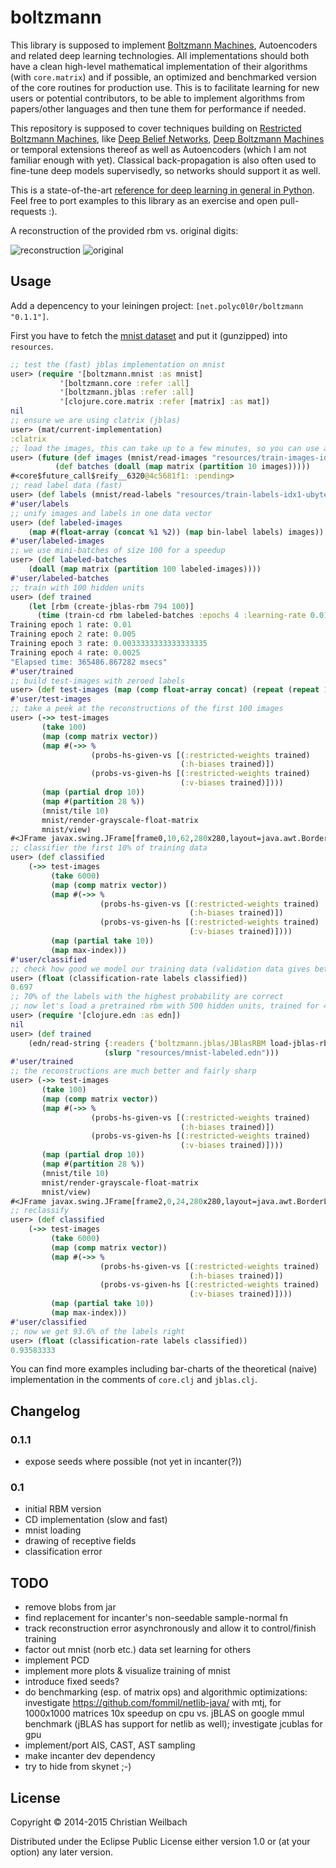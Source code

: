 # boltzmann

This library is supposed to implement [Boltzmann Machines](https://en.wikipedia.org/wiki/Boltzmann_machine), Autoencoders and related deep learning technologies. All implementations should both have a clean high-level mathematical implementation of their algorithms (with `core.matrix`) and if possible, an optimized and benchmarked version of the core routines for production use. This is to facilitate learning for new users or potential contributors, to be able to implement algorithms from papers/other languages and then tune them for performance if needed.

This repository is supposed to cover techniques building on [Restricted Boltzmann Machines](https://en.wikipedia.org/wiki/Restricted_Boltzmann_machine), like [Deep Belief Networks](https://en.wikipedia.org/wiki/Deep_belief_network), [Deep Boltzmann Machines](http://www.cs.toronto.edu/~fritz/absps/dbm.pdf) or temporal extensions thereof as well as Autoencoders (which I am not familiar enough with yet). Classical back-propagation is also often used to fine-tune deep models supervisedly, so networks should support it as well.

This is a state-of-the-art [reference for deep learning in general in Python](http://deeplearning.net/tutorial/). Feel free to port examples to this library as an exercise and open pull-requests :).

A reconstruction of the provided rbm vs. original digits:

![reconstruction](../master/resources/reconstructions.png)
![original](../master/resources/original.png)

## Usage

Add a depencency to your leiningen project: `[net.polyc0l0r/boltzmann "0.1.1"]`.

First you have to fetch the [mnist dataset](http://yann.lecun.com/exdb/mnist/) and put it (gunzipped) into `resources`.
~~~clojure
;; test the (fast) jblas implementation on mnist
user> (require '[boltzmann.mnist :as mnist]
           '[boltzmann.core :refer :all]
           '[boltzmann.jblas :refer :all]
           '[clojure.core.matrix :refer [matrix] :as mat])
nil
;; ensure we are using clatrix (jblas)
user> (mat/current-implementation)
:clatrix
;; load the images, this can take up to a few minutes, so you can use a future
user> (future (def images (mnist/read-images "resources/train-images-idx3-ubyte"))
          (def batches (doall (map matrix (partition 10 images)))))
#<core$future_call$reify__6320@4c5681f1: :pending>
;; read label data (fast)
user> (def labels (mnist/read-labels "resources/train-labels-idx1-ubyte"))
#'user/labels
;; unify images and labels in one data vector
user> (def labeled-images
    (map #(float-array (concat %1 %2)) (map bin-label labels) images))
#'user/labeled-images
;; we use mini-batches of size 100 for a speedup
user> (def labeled-batches
    (doall (map matrix (partition 100 labeled-images))))
#'user/labeled-batches
;; train with 100 hidden units
user> (def trained
    (let [rbm (create-jblas-rbm 794 100)]
      (time (train-cd rbm labeled-batches :epochs 4 :learning-rate 0.01 :k 1))))
Training epoch 1 rate: 0.01
Training epoch 2 rate: 0.005
Training epoch 3 rate: 0.0033333333333333335
Training epoch 4 rate: 0.0025
"Elapsed time: 365486.867282 msecs"
#'user/trained
;; build test-images with zeroed labels
user> (def test-images (map (comp float-array concat) (repeat (repeat 10 0)) images))
#'user/test-images
;; take a peek at the reconstructions of the first 100 images
user> (->> test-images
       (take 100)
       (map (comp matrix vector))
       (map #(->> %
                  (probs-hs-given-vs [(:restricted-weights trained)
                                      (:h-biases trained)])
                  (probs-vs-given-hs [(:restricted-weights trained)
                                      (:v-biases trained)])))
       (map (partial drop 10))
       (map #(partition 28 %))
       (mnist/tile 10)
       mnist/render-grayscale-float-matrix
       mnist/view)
#<JFrame javax.swing.JFrame[frame0,10,62,280x280,layout=java.awt.BorderLayout,title=MNIST Digit,normal,defaultCloseOperation=HIDE_ON_CLOSE,rootPane=javax.swing.JRootPane[,0,0,280x280,layout=javax.swing.JRootPane$RootLayout,alignmentX=0.0,alignmentY=0.0,border=,flags=16777673,maximumSize=,minimumSize=,preferredSize=],rootPaneCheckingEnabled=true]>
;; classifier the first 10% of training data
user> (def classified
    (->> test-images
         (take 6000)
         (map (comp matrix vector))
         (map #(->> %
                    (probs-hs-given-vs [(:restricted-weights trained)
                                        (:h-biases trained)])
                    (probs-vs-given-hs [(:restricted-weights trained)
                                        (:v-biases trained)])))
         (map (partial take 10))
         (map max-index)))
#'user/classified
;; check how good we model our training data (validation data gives better approximation)
user> (float (classification-rate labels classified))
0.697
;; 70% of the labels with the highest probability are correct
;; now let's load a pretrained rbm with 500 hidden units, trained for 40 epochs with CD-1
user> (require '[clojure.edn :as edn])
nil
user> (def trained
    (edn/read-string {:readers {'boltzmann.jblas/JBlasRBM load-jblas-rbm}}
                     (slurp "resources/mnist-labeled.edn")))
#'user/trained
;; the reconstructions are much better and fairly sharp
user> (->> test-images
       (take 100)
       (map (comp matrix vector))
       (map #(->> %
                  (probs-hs-given-vs [(:restricted-weights trained)
                                      (:h-biases trained)])
                  (probs-vs-given-hs [(:restricted-weights trained)
                                      (:v-biases trained)])))
       (map (partial drop 10))
       (map #(partition 28 %))
       (mnist/tile 10)
       mnist/render-grayscale-float-matrix
       mnist/view)
#<JFrame javax.swing.JFrame[frame2,0,24,280x280,layout=java.awt.BorderLayout,title=MNIST Digit,normal,defaultCloseOperation=HIDE_ON_CLOSE,rootPane=javax.swing.JRootPane[,0,0,280x280,layout=javax.swing.JRootPane$RootLayout,alignmentX=0.0,alignmentY=0.0,border=,flags=16777673,maximumSize=,minimumSize=,preferredSize=],rootPaneCheckingEnabled=true]>
;; reclassify
user> (def classified
    (->> test-images
         (take 6000)
         (map (comp matrix vector))
         (map #(->> %
                    (probs-hs-given-vs [(:restricted-weights trained)
                                        (:h-biases trained)])
                    (probs-vs-given-hs [(:restricted-weights trained)
                                        (:v-biases trained)])))
         (map (partial take 10))
         (map max-index)))
#'user/classified
;; now we get 93.6% of the labels right
user> (float (classification-rate labels classified))
0.93583333
~~~

You can find more examples including bar-charts of the theoretical (naive) implementation in the comments of `core.clj` and `jblas.clj`.

## Changelog

### 0.1.1
- expose seeds where possible (not yet in incanter(?))

### 0.1
- initial RBM version
- CD implementation (slow and fast)
- mnist loading
- drawing of receptive fields
- classification error

## TODO
- remove blobs from jar
- find replacement for incanter's non-seedable sample-normal fn
- track reconstruction error asynchronously and allow it to control/finish training
- factor out mnist (norb etc.) data set learning for others
- implement PCD
- implement more plots & visualize training of mnist
- introduce fixed seeds?
- do benchmarking (esp. of matrix ops) and algorithmic optimizations:
  investigate https://github.com/fommil/netlib-java/ with mtj, for 1000x1000 matrices 10x speedup on cpu vs. jBLAS on google mmul benchmark (jBLAS has support for netlib as well); investigate jcublas for gpu
- implement/port AIS, CAST, AST sampling
- make incanter dev dependency
- try to hide from skynet ;-)

## License

Copyright © 2014-2015 Christian Weilbach

Distributed under the Eclipse Public License either version 1.0 or (at
your option) any later version.
